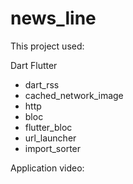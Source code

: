 # news_line

This project used:

Dart
Flutter
* dart_rss
* cached_network_image
* http
* bloc
* flutter_bloc
* url_launcher
* import_sorter

Application video:
